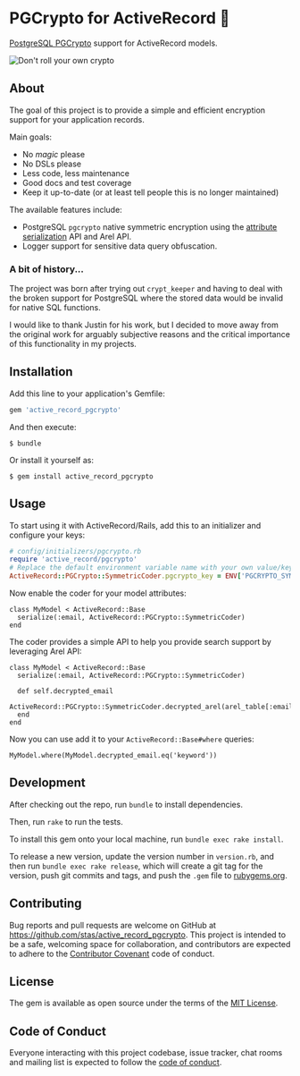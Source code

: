 # PGCrypto for ActiveRecord :lock_with_ink_pen:

[PostgreSQL PGCrypto](https://www.postgresql.org/docs/current/pgcrypto.html)
support for ActiveRecord models.

![Don't roll your own crypto](https://imgs.xkcd.com/comics/cryptography.png)

## About

The goal of this project is to provide a simple and efficient encryption
support for your application records.

Main goals:
 * No _magic_ please
 * No DSLs please
 * Less code, less maintenance
 * Good docs and test coverage
 * Keep it up-to-date (or at least tell people this is no longer maintained)

The available features include:
 * PostgreSQL `pgcrypto` native symmetric encryption using the
   [attribute serialization](https://api.rubyonrails.org/classes/ActiveRecord/AttributeMethods/Serialization/ClassMethods.html#method-i-serialize) API and Arel API.
 * Logger support for sensitive data query obfuscation.

### A bit of history...

The project was born after trying out `crypt_keeper` and having to deal with
the broken support for PostgreSQL where the stored data would be invalid for
native SQL functions.

I would like to thank Justin for his work, but I decided to move away from the
original work for arguably subjective reasons and the critical importance of
this functionality in my projects.

## Installation

Add this line to your application's Gemfile:

```ruby
gem 'active_record_pgcrypto'
```

And then execute:

    $ bundle

Or install it yourself as:

    $ gem install active_record_pgcrypto

## Usage

To start using it with ActiveRecord/Rails, add this to an initializer and
configure your keys:
```ruby
# config/initializers/pgcrypto.rb
require 'active_record/pgcrypto'
# Replace the default environment variable name with your own value/key.
ActiveRecord::PGCrypto::SymmetricCoder.pgcrypto_key = ENV['PGCRYPTO_SYM_KEY']
 ```

Now enable the coder for your model attributes:

```
class MyModel < ActiveRecord::Base
  serialize(:email, ActiveRecord::PGCrypto::SymmetricCoder)
end
```

The coder provides a simple API to help you provide search support by leveraging
Arel API:

```
class MyModel < ActiveRecord::Base
  serialize(:email, ActiveRecord::PGCrypto::SymmetricCoder)

  def self.decrypted_email
    ActiveRecord::PGCrypto::SymmetricCoder.decrypted_arel(arel_table[:email])
  end
end
```

Now you can use add it to your `ActiveRecord::Base#where` queries:

```
MyModel.where(MyModel.decrypted_email.eq('keyword'))
```

## Development

After checking out the repo, run `bundle` to install dependencies.

Then, run `rake` to run the tests.

To install this gem onto your local machine, run `bundle exec rake install`.

To release a new version, update the version number in `version.rb`, and then
run `bundle exec rake release`, which will create a git tag for the version,
push git commits and tags, and push the `.gem` file to
[rubygems.org](https://rubygems.org).

## Contributing

Bug reports and pull requests are welcome on GitHub at
https://github.com/stas/active_record_pgcrypto. This project is intended to be
a safe, welcoming space for collaboration, and contributors are expected to
adhere to the [Contributor Covenant](http://contributor-covenant.org) code of
conduct.

## License

The gem is available as open source under the terms of the [MIT License](https://opensource.org/licenses/MIT).

## Code of Conduct

Everyone interacting with this project codebase, issue
tracker, chat rooms and mailing list is expected to follow the [code of
conduct](https://github.com/[USERNAME]/active_record_pgcrypto/blob/master/CODE_OF_CONDUCT.md).
